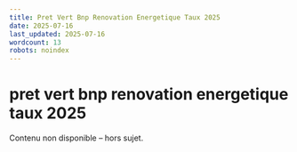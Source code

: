 ```yaml
---
title: Pret Vert Bnp Renovation Energetique Taux 2025
date: 2025-07-16
last_updated: 2025-07-16
wordcount: 13
robots: noindex
---
```


# pret vert bnp renovation energetique taux 2025

Contenu non disponible – hors sujet.